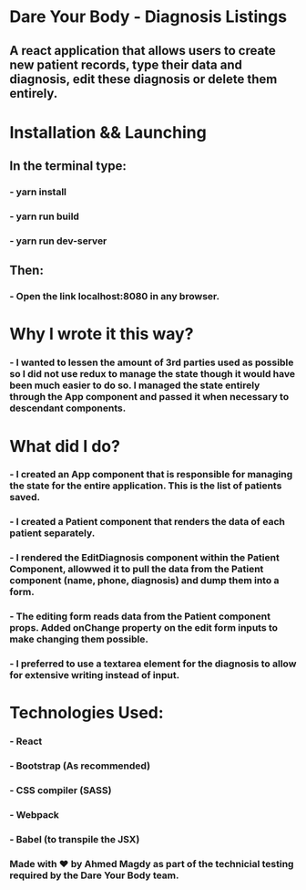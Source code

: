 # Dare Your Body - Diagnosis Listings
## A react application that allows users to create new patient records, type their data and diagnosis, edit these diagnosis or delete them entirely.

# Installation && Launching
## In the terminal type:
### - yarn install 
### - yarn run build
### - yarn run dev-server
## Then:
### - Open the link localhost:8080 in any browser.

# Why I wrote it this way?
### - I wanted to lessen the amount of 3rd parties used as possible so I did not use redux to manage the state though it would have been much easier to do so. I managed the state entirely through the App component and passed it when necessary to descendant components.

# What did I do?
### - I created an App component that is responsible for managing the state for the entire application. This is the list of patients saved.
### - I created a Patient component that renders the data of each patient separately.
### - I rendered the EditDiagnosis component within the Patient Component, allowwed it to pull the data from the Patient component (name, phone, diagnosis) and dump them into a form.
### - The editing form reads data from the Patient component props. Added onChange property on the edit form inputs to make changing them possible.
### - I preferred to use a textarea element for the diagnosis to allow for extensive writing instead of input.

# Technologies Used:
### - React
### - Bootstrap (As recommended)
### - CSS compiler (SASS)
### - Webpack
### - Babel (to transpile the JSX)

### Made with :heart: by Ahmed Magdy as part of the technicial testing required by the Dare Your Body team.

